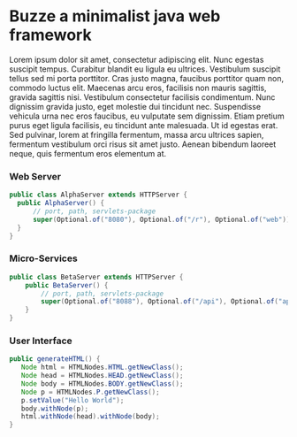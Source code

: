 # Buzze a minimalist java web framework

Lorem ipsum dolor sit amet, consectetur adipiscing elit. Nunc egestas suscipit tempus. Curabitur blandit eu ligula eu ultrices. Vestibulum suscipit tellus sed mi porta porttitor. Cras justo magna, faucibus porttitor quam non, commodo luctus elit. Maecenas arcu eros, facilisis non mauris sagittis, gravida sagittis nisi. Vestibulum consectetur facilisis condimentum. Nunc dignissim gravida justo, eget molestie dui tincidunt nec. Suspendisse vehicula urna nec eros faucibus, eu vulputate sem dignissim. Etiam pretium purus eget ligula facilisis, eu tincidunt ante malesuada. Ut id egestas erat. Sed pulvinar, lorem at fringilla fermentum, massa arcu ultrices sapien, fermentum vestibulum orci risus sit amet justo. Aenean bibendum laoreet neque, quis fermentum eros elementum at.

### Web Server
```java
public class AlphaServer extends HTTPServer {
  public AlphaServer() {
      // port, path, servlets-package 
      super(Optional.of("8080"), Optional.of("/r"), Optional.of("web"));
  }
}
```
### Micro-Services
```java
public class BetaServer extends HTTPServer {
    public BetaServer() {
        // port, path, servlets-package 
        super(Optional.of("8088"), Optional.of("/api"), Optional.of("api"));
    }
}
```
### User Interface
```java
public generateHTML() {
   Node html = HTMLNodes.HTML.getNewClass();
   Node head = HTMLNodes.HEAD.getNewClass();
   Node body = HTMLNodes.BODY.getNewClass();
   Node p = HTMLNodes.P.getNewClass();
   p.setValue("Hello World");
   body.withNode(p);
   html.withNode(head).withNode(body);
}
```
